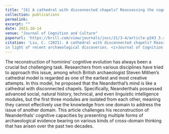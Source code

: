 ```yaml
---
title: "[6] A cathedral with disconnected chapels? Reassessing the cognitive capacities of Neanderthals in light of recent archaeological discoveries"
collection: publications
permalink:
excerpt: ""
date: 2021-10-14
venue: "Journal of Cognition and Culture"
paperurl: 'https://brill.com/view/journals/jocc/21/3-4/article-p243_3.xml'
citation: 'Liu, C. (2021). A cathedral with disconnected chapels? Reassessing the cognitive capacities of Neanderthals
in light of recent archaeological discoveries. <i>Journal of Cognition and Culture</i>, 21(3-4), 243-260.'
---
```


The reconstruction of hominins’ cognitive evolution has always been a crucial but challenging task. Researchers from various disciplines have tried to approach this issue, among which British archaeologist Steven Mithen’s cathedral model is regarded as one of the earliest and most creative attempts. In this model, he proposed that the Neanderthal’s mind is like a cathedral with disconnected chapels. Specifically, Neanderthals possessed advanced social, natural history, technical, and even linguistic intelligence modules, but the first three modules are isolated from each other, meaning they cannot effectively use the knowledge from one domain to address the issue of another domain. This article challenges his reconstruction of Neanderthals’ cognitive capacities by presenting multiple forms of archaeological evidence bearing on various kinds of cross-domain thinking that has arisen over the past two decades.


